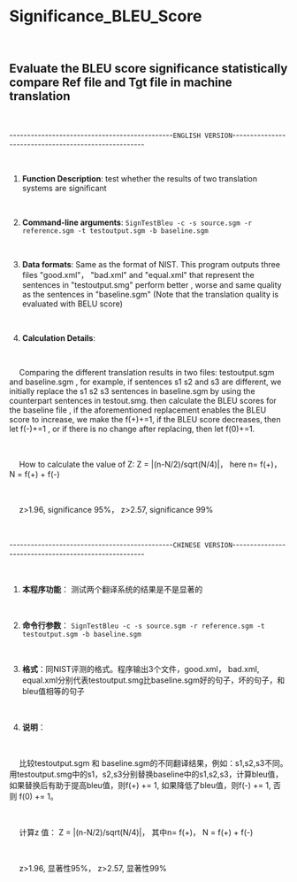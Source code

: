 # Significance_BLEU_Score 
<br />
  

## Evaluate the BLEU score significance statistically compare Ref file and Tgt file in machine translation
<br />
  

----------------------------------------------`ENGLISH VERSION`-----------------------------------------------------

<br />
  

1. **Function Description**: test whether the results of two translation systems are significant
  
<br />
  

2. **Command-line arguments**: ```SignTestBleu -c -s source.sgm -r reference.sgm -t testoutput.sgm -b baseline.sgm```
  
<br />
  

3. **Data formats**: Same as the format of NIST. This program outputs three files "good.xml"， "bad.xml" and "equal.xml" that represent the sentences in "testoutput.smg" perform better , worse and same quality as the sentences in "baseline.sgm" (Note that the translation quality is evaluated with BELU score)
  
<br />
  

4. **Calculation Details**:
      
<br />
  

  &ensp;&ensp; Comparing the different translation results in two files: testoutput.sgm and baseline.sgm , for example, if sentences s1 s2 and s3 are different, we initially replace the s1 s2 s3 sentences in baseline.sgm by using the counterpart sentences in testout.smg. then calculate the BLEU scores for the baseline file , if the aforementioned replacement enables the BLEU score to increase, we make the f(+)+=1, if the BLEU score decreases, then let f(-)+=1 , or if there is no change after replacing, then let f(0)+=1.
      
<br />
  

  &ensp;&ensp; How to calculate the value of Z: Z = |(n-N/2)/sqrt(N/4)|， here n= f(+)， N = f(+) + f(-)
      
<br />
  

  &ensp;&ensp; z>1.96, significance 95%， z>2.57, significance 99%

  
<br />
  

----------------------------------------------`CHINESE VERSION`-----------------------------------------------------
  
<br />
  

1. **本程序功能**： 测试两个翻译系统的结果是不是显著的
  
<br />
  

2. **命令行参数**： ```SignTestBleu -c -s source.sgm -r reference.sgm -t testoutput.sgm -b baseline.sgm```
  
<br />
  

3. **格式**：同NIST评测的格式。程序输出3个文件，good.xml， bad.xml, equal.xml分别代表testoutput.smg比baseline.sgm好的句子，坏的句子，和bleu值相等的句子
  
<br />
  

4. **说明**：  
<br />
  

  &ensp;&ensp; 比较testoutput.sgm 和 baseline.sgm的不同翻译结果，例如：s1,s2,s3不同。用testoutput.smg中的s1，s2,s3分别替换baseline中的s1,s2,s3，计算bleu值，如果替换后有助于提高bleu值，则f(+) += 1, 如果降低了bleu值，则f(-) += 1, 否则 f(0) += 1。
   
<br />
  

  &ensp;&ensp; 计算z 值： Z = |(n-N/2)/sqrt(N/4)|， 其中n= f(+)， N = f(+) + f(-)
  
<br />
  

  &ensp;&ensp; z>1.96, 显著性95%， z>2.57, 显著性99%

